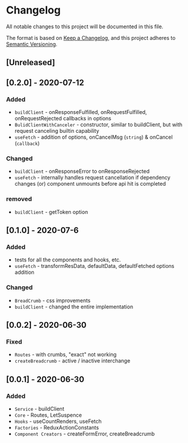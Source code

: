 # Changelog
All notable changes to this project will be documented in this file.

The format is based on [Keep a Changelog](https://keepachangelog.com/en/1.0.0/),
and this project adheres to [Semantic Versioning](https://semver.org/spec/v2.0.0.html).

## [Unreleased]

## [0.2.0] - 2020-07-12
### Added
- `buildClient` - onResponseFulfilled, onRequestFulfilled, onRequestRejected callbacks in options
- `BulidClientWithCanceler` - constructor, similar to buildClient, but with request canceling builtin capability 
- `useFetch` - addition of options, onCancelMsg (`string`) & onCancel (`callback`)

### Changed
- `buildClient` - onResponseError to onResponseRejected
- `useFetch` - internally handles request cancellation if dependency changes (or) component unmounts before api hit is completed

### removed
- `buildClient` - getToken option

## [0.1.0] - 2020-07-6
### Added
- tests for all the components and hooks, etc.
- `useFetch` - transformResData, defaultData, defaultFetched options addition

### Changed
- `BreadCrumb` - css improvements
- `buildClient` - changed the entire implementation

## [0.0.2] - 2020-06-30
### Fixed
- `Routes` - with crumbs, "exact" not working
- `createBreadcrumb` - active / inactive interchange

## [0.0.1] - 2020-06-30
### Added
- `Service` - buildClient
- `Core` - Routes, LetSuspence
- `Hooks` - useCountRenders, useFetch
- `Factories` - ReduxActionConstants
- `Component Creators` - createFormError, createBreadcrumb